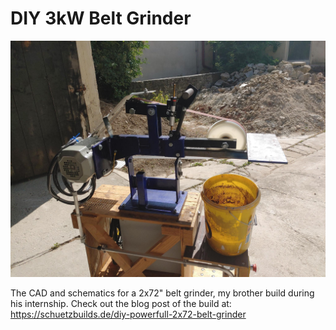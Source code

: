 # DIY 3kW Belt Grinder

![A picture of a very nice belt grinder](./Pictures/signal-2022-07-25-161757_005.jpeg?raw=true "The finished belt grinder")

The CAD and schematics for a 2x72" belt grinder, my brother build during his internship.
Check out the blog post of the build at: https://schuetzbuilds.de/diy-powerfull-2x72-belt-grinder
